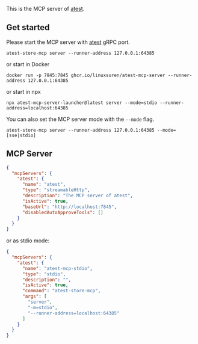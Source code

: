 This is the MCP server of [atest](https://github.com/linuxsuren/api-testing).

## Get started

Please start the MCP server with [atest](https://github.com/linuxsuren/api-testing) gRPC port.

```shell
atest-store-mcp server --runner-address 127.0.0.1:64385
```

or start in Docker

```shell
docker run -p 7845:7845 ghcr.io/linuxsuren/atest-mcp-server --runner-address 127.0.0.1:64385
```

or start in npx

```shell
npx atest-mcp-server-launcher@latest server --mode=stdio --runner-address=localhost:64385
```

You can also set the MCP server mode with the `--mode` flag.

```shell
atest-store-mcp server --runner-address 127.0.0.1:64385 --mode=[sse|stdio]
```

## MCP Server

```json
{
  "mcpServers": {
    "atest": {
      "name": "atest",
      "type": "streamableHttp",
      "description": "The MCP server of atest",
      "isActive": true,
      "baseUrl": "http://localhost:7845",
      "disabledAutoApproveTools": []
    }
  }
}
```

or as stdio mode:
```json
{
  "mcpServers": {
    "atest": {
      "name": "atest-mcp-stdio",
      "type": "stdio",
      "description": "",
      "isActive": true,
      "command": "atest-store-mcp",
      "args": [
        "server",
        "-m=stdio",
        "--runner-address=localhost:64385"
      ]
    }
  }
}
```
